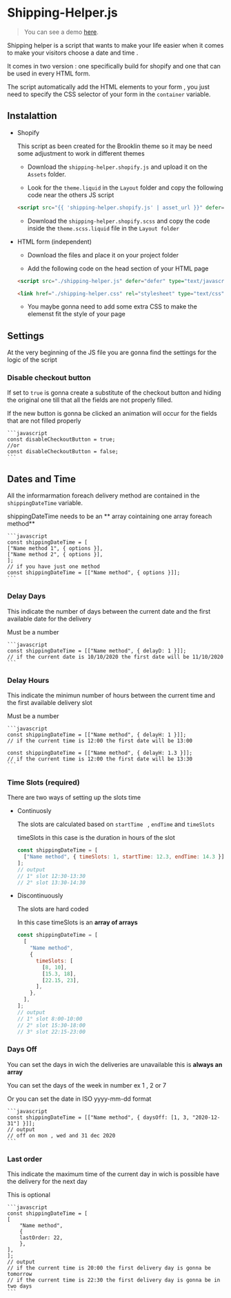 # Shipping-Helper.js

> You can see a demo [here](https://cristiangiro.com/shipping-helper.html).

Shipping helper is a script that wants to make your life easier when it comes to make your visitors choose a date and time .

It comes in two version : one specifically build for shopify and one that can be used in every HTML form.

The script automatically add the HTML elements to your form , you just need to specify the CSS selector of your form in the `container` variable.


## Instalattion

- Shopify

  This script as been created for the Brooklin theme so it may be need some adjustment to work in different themes

  - Download the `shipping-helper.shopify.js` and upload it on the `Assets` folder.

  - Look for the `theme.liquid` in the `Layout` folder and copy the following code near the others JS script

  ```html
  <script src="{{ 'shipping-helper.shopify.js' | asset_url }}" defer="defer"></script>
  ```

  - Download the `shipping-helper.shopify.scss` and copy the code inside the `theme.scss.liquid` file in the `Layout folder`

- HTML form (independent)

  - Download the files and place it on your project folder

  - Add the following code on the head section of your HTML page

  ```html
  <script src="./shipping-helper.js" defer="defer" type="text/javascript"></script>

  <link href="./shipping-helper.css" rel="stylesheet" type="text/css" />
  ```

  - You maybe gonna need to add some extra CSS to make the elemenst fit the style of your page

## Settings

  At the very beginning of the JS file you are gonna find the settings for the logic of the script

### Disable checkout button

  If set to `true` is gonna create a substitute of the checkout button and hiding the original one till that all    the fields are not properly filled.

  If the new button is gonna be clicked an animation will occur for the fields that are not filled properly

    ```javascript
    const disableCheckoutButton = true;
    //or
    const disableCheckoutButton = false;
    ```

## Dates and Time

  All the informarmation foreach delivery method are contained in the `shippingDateTime` variable.

  shippingDateTime needs to be an ** array cointaining one array foreach method**

    ```javascript
    const shippingDateTime = [
    ["Name method 1", { options }],
    ["Name method 2", { options }],
    ];
    // if you have just one method
    const shippingDateTime = [["Name method", { options }]];
    ```

### Delay Days

  This indicate the number of days between the current date and the first available date for the delivery

  Must be a number

    ```javascript
    const shippingDateTime = [["Name method", { delayD: 1 }]];
    // if the current date is 10/10/2020 the first date will be 11/10/2020
    ```

### Delay Hours

  This indicate the minimun number of hours between the current time and the first available delivery slot

  Must be a number

    ```javascript
    const shippingDateTime = [["Name method", { delayH: 1 }]];
    // if the current time is 12:00 the first date will be 13:00

    const shippingDateTime = [["Name method", { delayH: 1.3 }]];
    // if the current time is 12:00 the first date will be 13:30
    ```

### Time Slots (required)

There are two ways of setting up the slots time

- Continuosly

  The slots are calculated based on `startTime ` , `endTime` and `timeSlots`

  timeSlots in this case is the duration in hours of the slot

  ```javascript
  const shippingDateTime = [
    ["Name method", { timeSlots: 1, startTime: 12.3, endTime: 14.3 }],
  ];
  // output
  // 1° slot 12:30-13:30
  // 2° slot 13:30-14:30
  ```

- Discontinuously

  The slots are hard coded

  In this case timeSlots is an **array of arrays**

  ```javascript
  const shippingDateTime = [
    [
      "Name method",
      {
        timeSlots: [
          [8, 10],
          [15.3, 18],
          [22.15, 23],
        ],
      },
    ],
  ];
  // output
  // 1° slot 8:00-10:00
  // 2° slot 15:30-18:00
  // 3° slot 22:15-23:00
  ```

### Days Off

  You can set the days in wich the deliveries are unavailable this is **always an array**

  You can set the days of the week in number ex 1 , 2 or 7

  Or you can set the date in ISO yyyy-mm-dd format

    ```javascript
    const shippingDateTime = [["Name method", { daysOff: [1, 3, "2020-12-31"] }]];
    // output
    // off on mon , wed and 31 dec 2020
    ```

### Last order

  This indicate the maximum time of the current day in wich is possible have the delivery for the next day

  This is optional

    ```javascript
    const shippingDateTime = [
    [
        "Name method",
        {
        lastOrder: 22,
        },
    ],
    ];
    // output
    // if the current time is 20:00 the first delivery day is gonna be tomorrow
    // if the current time is 22:30 the first delivery day is gonna be in two days
    ```
